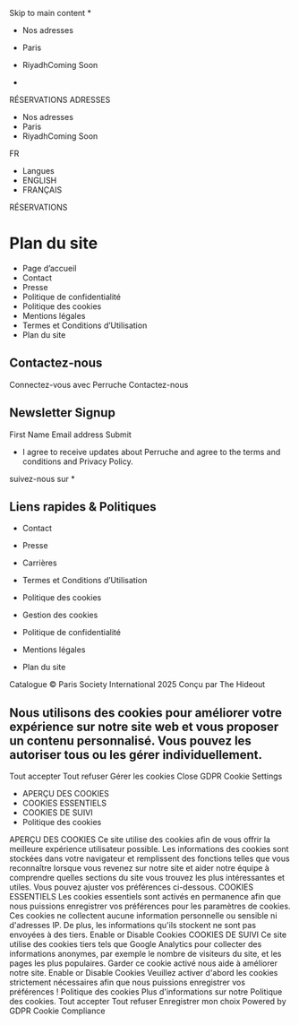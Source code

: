 Skip to main content
  * 

  * Nos adresses
  * Paris
  * RiyadhComing Soon


  * 

RÉSERVATIONS
ADRESSES
  * Nos adresses
  * Paris
  * RiyadhComing Soon


FR
  * Langues
  * ENGLISH
  * FRANÇAIS


RÉSERVATIONS
# Plan du site
  * Page d’accueil
  * Contact
  * Presse
  * Politique de confidentialité
  * Politique des cookies
  * Mentions légales
  * Termes et Conditions d’Utilisation
  * Plan du site


## Contactez-nous
Connectez-vous avec Perruche
Contactez-nous
## Newsletter Signup
First Name
Email address
Submit
  * I agree to receive updates about Perruche and agree to the terms and conditions and Privacy Policy.


suivez-nous sur
  * 

## Liens rapides & Politiques
  * Contact
  * Presse
  * Carrières
  * Termes et Conditions d’Utilisation


  * Politique des cookies
  * Gestion des cookies
  * Politique de confidentialité
  * Mentions légales
  * Plan du site


Catalogue
© Paris Society International 2025 Conçu par The Hideout
## Nous utilisons des cookies pour améliorer votre expérience sur notre site web et vous proposer un contenu personnalisé. Vous pouvez les autoriser tous ou les gérer individuellement.
Tout accepter Tout refuser Gérer les cookies
Close GDPR Cookie Settings
  * APERÇU DES COOKIES
  * COOKIES ESSENTIELS
  * COOKIES DE SUIVI
  * Politique des cookies


APERÇU DES COOKIES
Ce site utilise des cookies afin de vous offrir la meilleure expérience utilisateur possible. Les informations des cookies sont stockées dans votre navigateur et remplissent des fonctions telles que vous reconnaître lorsque vous revenez sur notre site et aider notre équipe à comprendre quelles sections du site vous trouvez les plus intéressantes et utiles. Vous pouvez ajuster vos préférences ci-dessous.
COOKIES ESSENTIELS
Les cookies essentiels sont activés en permanence afin que nous puissions enregistrer vos préférences pour les paramètres de cookies. Ces cookies ne collectent aucune information personnelle ou sensible ni d'adresses IP. De plus, les informations qu'ils stockent ne sont pas envoyées à des tiers.
Enable or Disable Cookies
COOKIES DE SUIVI
Ce site utilise des cookies tiers tels que Google Analytics pour collecter des informations anonymes, par exemple le nombre de visiteurs du site, et les pages les plus populaires. Garder ce cookie activé nous aide à améliorer notre site.
Enable or Disable Cookies
Veuillez activer d'abord les cookies strictement nécessaires afin que nous puissions enregistrer vos préférences !
Politique des cookies
Plus d'informations sur notre Politique des cookies.
Tout accepter Tout refuser Enregistrer mon choix
Powered by GDPR Cookie Compliance
